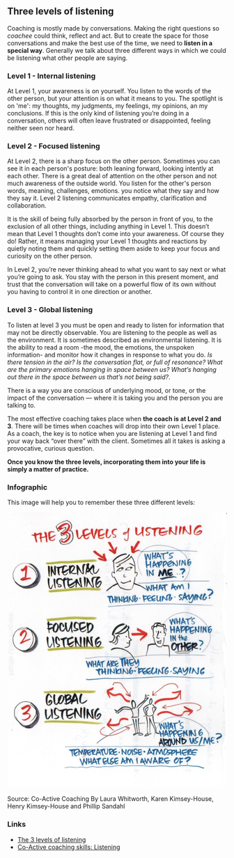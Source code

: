 ## Three levels of listening

Coaching is mostly made by conversations. Making the right questions so *coachee* could think, reflect and act. But to create the space for those conversations and make the best use of the time, we need to **listen in a special way**. Generally we talk about three different ways in which we could be listening what other people are saying.

### Level 1 - Internal listening

At Level 1, your awareness is on yourself. You listen to the words of the other person, but your attention is on what it means to you. The spotlight is on 'me': my thoughts, my judgments, my feelings, my opinions, an my conclusions. If this is the only kind of listening you’re doing in a conversation, others will often leave frustrated or disappointed, feeling neither seen nor heard.

### Level 2 - Focused listening

At Level 2, there is a sharp focus on the other person. Sometimes you can see it in each person's posture: both leaning forward, looking intently at each other. There is a great deal of attention on the other person and not much awareness of the outside world. You listen for the other's person words, meaning, challenges, emotions. you notice what they say and how they say it. Level 2 listening communicates empathy, clarification and collaboration.

It is the skill of being fully absorbed by the person in front of you, to the exclusion of all other things, including anything in Level 1. This doesn’t mean that Level 1 thoughts don’t come into your awareness. Of course they do! Rather, it means managing your Level 1 thoughts and reactions by quietly noting them and quickly setting them aside to keep your focus and curiosity on the other person.

In Level 2, you’re never thinking ahead to what you want to say next or what you’re going to ask. You stay with the person in this present moment, and trust that the conversation will take on a powerful flow of its own without you having to control it in one direction or another.

### Level 3 - Global listening

To listen at level 3 you must be open and ready to listen for information that may not be directly observable. You are listening to the people as well as the environment. It is sometimes described as environmental listening. It is the ability to read a room -the mood, the emotions, the unspoken information- and monitor how it changes in response to what you do. *Is there tension in the air? Is the conversation flat, or full of resonance? What are the primary emotions hanging in space between us? What’s hanging out there in the space between us that’s not being said?*.

There is a way you are conscious of underlying mood, or tone, or the impact of the conversation — where it is taking you and the person you are talking to.

The most effective coaching takes place when **the coach is at Level 2 and 3**. There will be times when coaches will drop into their own Level 1 place. As a coach, the key is to notice when you are listening at Level 1 and find your way back “over there” with the client. Sometimes all it takes is asking a provocative, curious question.

**Once you know the three levels, incorporating them into your life is simply a matter of practice.**

### Infographic

This image will help you to remember these three different levels:

![Three Levels of listening](./listening-3-levels.jpg)

Source: Co-Active Coaching By Laura Whitworth, Karen Kimsey-House, Henry Kimsey-House and Phillip Sandahl

### Links

* [The 3 levels of listening](http://michaelwarden.com/the-3-levels-of-listening/)
* [Co-Active coaching skills: Listening](http://www.thecoaches.com/learning-hub/fundamentals/res/FUN-Topics/FUN-Co-Active-Coaching-Skills-Listening.pdf)
